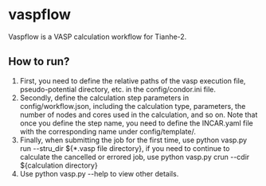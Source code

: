 # vaspflow
Vaspflow is a VASP calculation workflow for Tianhe-2. 
## How to run?
1. First, you need to define the relative paths of the vasp execution file, pseudo-potential directory, etc. in the config/condor.ini file.
2. Secondly, define the calculation step parameters in config/workflow.json, including the calculation type, parameters, the number of nodes and cores used in the calculation, and so on. Note that once you define the step name, you need to define the INCAR.yaml file with the corresponding name under config/template/. 
3. Finally, when submitting the job for the first time, use python vasp.py run --stru_dir ${*.vasp file directory}, if you need to continue to calculate the cancelled or errored job, use python vasp.py crun --cdir ${calculation directory} 
4. Use python vasp.py --help to view other details.
